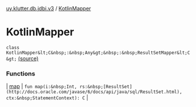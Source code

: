 [uy.klutter.db.jdbi.v3](../index.md) / [KotlinMapper](.)


# KotlinMapper

`class KotlinMapper&lt;C&nbsp;:&nbsp;Any&gt;&nbsp;:&nbsp;ResultSetMapper&lt;C&gt;` [(source)](https://github.com/kohesive/klutter/blob/master/db-jdbi-v3-jdk8/src/main/kotlin/uy/klutter/db/jdbi/v3/KotlinMapper.kt#L15)



### Functions


| [map](map.md) | `fun map(i:&nbsp;Int, rs:&nbsp;[ResultSet](http://docs.oracle.com/javase/6/docs/api/java/sql/ResultSet.html), ctx:&nbsp;StatementContext): C` |

